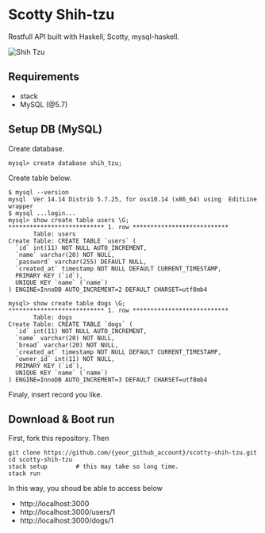 # Scotty Shih-tzu

Restfull API built with Haskell, Scotty, mysql-haskell.

![Shih Tzu](https://user-images.githubusercontent.com/33439268/77206142-a2fcb600-6b39-11ea-96a6-461fb3525ed8.jpg)

## Requirements

- stack
- MySQL (@5.7)

## Setup DB (MySQL)

Create database.

```
mysql> create database shih_tzu;
```

Create table below.

```
$ mysql --version
mysql  Ver 14.14 Distrib 5.7.25, for osx10.14 (x86_64) using  EditLine wrapper
$ mysql ...login...
mysql> show create table users \G;
*************************** 1. row ***************************
       Table: users
Create Table: CREATE TABLE `users` (
  `id` int(11) NOT NULL AUTO_INCREMENT,
  `name` varchar(20) NOT NULL,
  `password` varchar(255) DEFAULT NULL,
  `created_at` timestamp NOT NULL DEFAULT CURRENT_TIMESTAMP,
  PRIMARY KEY (`id`),
  UNIQUE KEY `name` (`name`)
) ENGINE=InnoDB AUTO_INCREMENT=2 DEFAULT CHARSET=utf8mb4

mysql> show create table dogs \G;
*************************** 1. row ***************************
       Table: dogs
Create Table: CREATE TABLE `dogs` (
  `id` int(11) NOT NULL AUTO_INCREMENT,
  `name` varchar(20) NOT NULL,
  `bread` varchar(20) NOT NULL,
  `created_at` timestamp NOT NULL DEFAULT CURRENT_TIMESTAMP,
  `owner_id` int(11) NOT NULL,
  PRIMARY KEY (`id`),
  UNIQUE KEY `name` (`name`)
) ENGINE=InnoDB AUTO_INCREMENT=3 DEFAULT CHARSET=utf8mb4
```

Finaly, insert record you like.

## Download & Boot run

First, fork this repository. Then

```
git clone https://github.com/{your_github_account}/scotty-shih-tzu.git
cd scotty-shih-tzu
stack setup        # this may take so long time.
stack run
```
In this way, you shoud be able to access below

- http://localhost:3000
- http://localhost:3000/users/1
- http://localhost:3000/dogs/1
